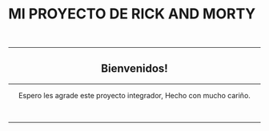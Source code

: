 # **MI PROYECTO DE RICK AND MORTY**

<br />

---

<div align="center">

## **Bienvenidos!**

---

Espero les agrade este proyecto integrador, Hecho con mucho cariño.

<br />

---
